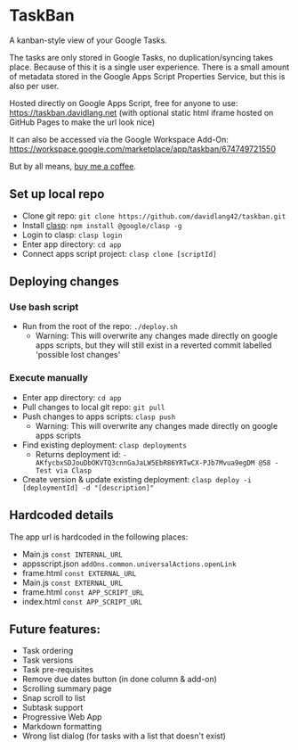 # TaskBan
A kanban-style view of your Google Tasks.

The tasks are only stored in Google Tasks, no duplication/syncing takes place. Because of this it is a single user experience.
There is a small amount of metadata stored in the Google Apps Script Properties Service, but this is also per user.

Hosted directly on Google Apps Script, free for anyone to use: https://taskban.davidlang.net
(with optional static html iframe hosted on GitHub Pages to make the url look nice)

It can also be accessed via the Google Workspace Add-On: https://workspace.google.com/marketplace/app/taskban/674749721550

But by all means, [buy me a coffee](https://ko-fi.com/davidlang42).

## Set up local repo
* Clone git repo: `git clone https://github.com/davidlang42/taskban.git`
* Install [clasp](https://developers.google.com/apps-script/guides/clasp): `npm install @google/clasp -g`
* Login to clasp: `clasp login`
* Enter app directory: `cd app`
* Connect apps script project: `clasp clone [scriptId]`

## Deploying changes
### Use bash script
* Run from the root of the repo: `./deploy.sh`
  * Warning: This will overwrite any changes made directly on google apps scripts, but they will still exist in a reverted commit labelled 'possible lost changes'
### Execute manually
* Enter app directory: `cd app`
* Pull changes to local git repo: `git pull`
* Push changes to apps scripts: `clasp push`
  * Warning: This will overwrite any changes made directly on google apps scripts
* Find existing deployment: `clasp deployments`
  * Returns deployment id: `- AKfycbxSDJouDbOKVTQ3cnnGaJaLW5EbR86YRTwCX-PJb7Mvua9egDM @58 - Test via Clasp`
* Create version & update existing deployment: `clasp deploy -i [deploymentId] -d "[description]"`

## Hardcoded details
The app url is hardcoded in the following places:
* Main.js `const INTERNAL_URL`
* appsscript.json `addOns.common.universalActions.openLink`
* frame.html `const EXTERNAL_URL`
* Main.js `const EXTERNAL_URL`
* frame.html `const APP_SCRIPT_URL`
* index.html `const APP_SCRIPT_URL`

## Future features:
* Task ordering
* Task versions
* Task pre-requisites
* Remove due dates button (in done column & add-on)
* Scrolling summary page
* Snap scroll to list
* Subtask support
* Progressive Web App
* Markdown formatting
* Wrong list dialog (for tasks with a list that doesn't exist)
